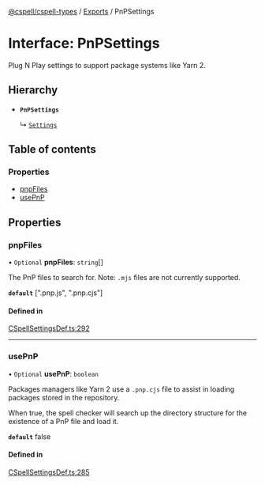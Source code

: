 [@cspell/cspell-types](../README.md) / [Exports](../modules.md) / PnPSettings

# Interface: PnPSettings

Plug N Play settings to support package systems like Yarn 2.

## Hierarchy

- **`PnPSettings`**

  ↳ [`Settings`](Settings.md)

## Table of contents

### Properties

- [pnpFiles](PnPSettings.md#pnpfiles)
- [usePnP](PnPSettings.md#usepnp)

## Properties

### pnpFiles

• `Optional` **pnpFiles**: `string`[]

The PnP files to search for. Note: `.mjs` files are not currently supported.

**`default`** [".pnp.js", ".pnp.cjs"]

#### Defined in

[CSpellSettingsDef.ts:292](https://github.com/streetsidesoftware/cspell/blob/7a5f2ef/packages/cspell-types/src/CSpellSettingsDef.ts#L292)

___

### usePnP

• `Optional` **usePnP**: `boolean`

Packages managers like Yarn 2 use a `.pnp.cjs` file to assist in loading
packages stored in the repository.

When true, the spell checker will search up the directory structure for the existence
of a PnP file and load it.

**`default`** false

#### Defined in

[CSpellSettingsDef.ts:285](https://github.com/streetsidesoftware/cspell/blob/7a5f2ef/packages/cspell-types/src/CSpellSettingsDef.ts#L285)
